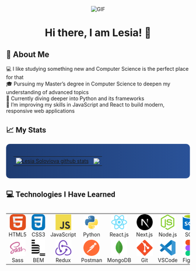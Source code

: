 <div id="header" align="center">
<img src="./assets/notebook_animated.gif" width="100px" alt="GIF">
<h1>
Hi there, I am Lesia! 👋
</h1>

   </div>

###

<div>
  <h2>💾 About Me</h2>
  <ul style="list-style-type: none; padding: 0;">
    <li>💻 I like studying something new and Computer Science is the perfect place for that</li>
    <li>🎓 Pursuing my Master’s degree in Computer Science to deepen my understanding of advanced topics</li>
    <li>🌱 Currently diving deeper into Python and its frameworks</li>
    <li>🔭 I’m improving my skills in JavaScript and React to build modern, responsive web applications</li>
  </ul>
</div>

<h2 style="font-family: 'Roboto', sans-serif;">📈 My Stats</h2>
<div style="background: linear-gradient(to right, #1e3c72, #2a5298); padding: 20px; border-radius: 10px;">
  <table align="center">
    <tr>
      <td>
        <a href="https://github.com/LesiaUKR/github-readme-stats">
          <img align="center" src="https://github-readme-stats.vercel.app/api?username=LesiaUKR&show_icons=true&include_all_commits=true&theme=ayu-mirage&hide_border=true&hide=issues" alt="Lesia Soloviova github stats" />
        </a>
      </td>
      <td>
        <a href="https://github.com/LesiaUKR/github-readme-stats">
          <img align="center" src="https://github-readme-stats.vercel.app/api/top-langs/?username=LesiaUKR&layout=compact&theme=ayu-mirage&hide_border=true" />
        </a>
      </td>
    </tr>
  </table>
</div>

<h2 style="font-family: 'Roboto', sans-serif;">💻 Technologies I Have Learned</h2>
<div style="display: flex; align-items: flex-start; align: center">
<table align="center">
  <tr>
     <td align="center"  width="88">
         <img src="./icons/01-html5.svg" alt="HTML5" width="44" height="44"/>
      <br>HTML5
    </td>
    <td align="center" width="88">
        <img src="./icons/02-css3.svg" alt="CSS3" width="44" height="44"/>
      <br>CSS3
    </td>
<td align="center" width="88">
         <img src="./icons/03-javascript.svg" alt="JS" width="44" height="44"/>
      <br>JavaScript
    </td>
    <td align="center" width="88">
        <img src="./icons/04-python.svg" alt="Python" width="44" height="44"/>
      <br>Python
    </td>
    <td align="center" width="88">
        <img src="./icons/06-react.svg" alt="React" width="44" height="44"/>
      <br>React.js
    </td>
    <td align="center" width="88">
        <img src="./icons/07-nextjs.svg" alt="Next.js" width="44" height="44"/>
      <br>Next.js
    </td>
    <td align="center" width="88">
      <img src="./icons/08-nodejs.svg" alt="Node.js" width="44" height="44"/>
      <br>Node.js
    </td>
        <td align="center" width="88">
       <img src="./icons/09-sql.svg" alt="SQL" width="44" height="44"/>
      <br>SQL
      </td>
  </tr>
    <td align="center" width="88">
        <img src="./icons/10-sass.svg" alt="Sass" width="44" height="44"/>
      <br>Sass
    </td>
    <td align="center" width="88"> 
        <img src="./icons/11-bem.svg" alt="Bem" width="44" height="44"/>
      <br>BEM
    </td>
    <td align="center" width="88">
        <img src="./icons/13-redux.svg" alt="Redux" width="44" height="44"/>
      <br>Redux
    </td>
      <td align="center" width="88">
        <img src="./icons/14-postman.svg" alt="Postman" width="44" height="44"/>
      <br>Postman
    </td>
      </td>
      <td align="center" width="88">
        <img src="./icons/15-mongodb.svg" alt="MongoDB" width="44" height="44"/>
      <br>MongoDB
     </td>
     <td align="center" width="88">
        <img src="./icons/16-git.svg" alt="Git" width="44" height="44"/>
      <br>Git
    </td>
  <td align="center" width="88">
        <img src="./icons/17-vscode.svg" alt="Visual Studio Code" width="44" height="44"/>
      <br>VSCode
     </td>
  <td align="center" width="88">
        <img src="./icons/18-figma.svg" alt="Figma" width="44" height="44"/>
      <br>Figma
     </td>
</table>
</div>
